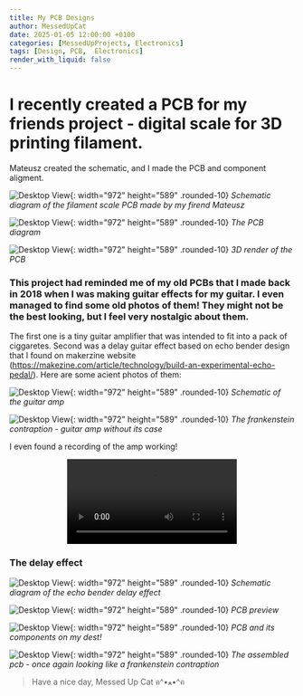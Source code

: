 ```yaml
---
title: My PCB Designs
author: MessedUpCat
date: 2025-01-05 12:00:00 +0100
categories: [MessedUpProjects, Electronics]
tags: [Design, PCB,  Electronics]
render_with_liquid: false
---
```


# I recently created a PCB for my friends project - digital scale for 3D printing filament. 
Mateusz created the schematic, and I made the PCB and component aligment. 


![Desktop View](/assets/2025-01-05-My-PCB-Designs/schemat_%20waga.png){: width="972" height="589" .rounded-10}
_Schematic diagram of the filament scale PCB made by my firend Mateusz_

![Desktop View](/assets/2025-01-05-My-PCB-Designs/PCB-waga.png){: width="972" height="589" .rounded-10}
_The PCB diagram_

![Desktop View](/assets/2025-01-05-My-PCB-Designs/PCB-waga-3d.png){: width="972" height="589" .rounded-10}
_3D render of the PCB_


### This project had reminded me of my old PCBs that I made back in 2018 when I was making guitar effects for my guitar. I even managed to find some old photos of them! They might not be the best looking, but I feel very nostalgic about them. 

The first one is a tiny guitar amplifier that was intended to fit into a pack of ciggaretes. Second was a delay guitar effect based on echo bender design that I found on makerzine website (https://makezine.com/article/technology/build-an-experimental-echo-pedal/). 
Here are some acient photos of them: 

![Desktop View](/assets/2025-01-05-My-PCB-Designs/Mini%20Guitar%20Amp.png){: width="972" height="589" .rounded-10}
_Schematic of the guitar amp_

![Desktop View](/assets/2025-01-05-My-PCB-Designs/min_Guitar_amp.jpg){: width="972" height="589" .rounded-10}
_The frankenstein contraption - guitar amp without its case_



I even found a recording of the amp working!

<center>
<video controls>
    <source src="Mini_amp_working.mov" type="video/mov">
</video>
</center>


### The delay effect
![Desktop View](/assets/2025-01-05-My-PCB-Designs/echo_bender-schemat.png){: width="972" height="589" .rounded-10}
_Schematic diagram of the echo bender delay effect_

![Desktop View](/assets/2025-01-05-My-PCB-Designs/Echo-benderPCB.png){: width="972" height="589" .rounded-10}
_PCB preview_

![Desktop View](/assets/2025-01-05-My-PCB-Designs/Echo_bender.jpg){: width="972" height="589" .rounded-10}
_PCB and its components on my dest!_

![Desktop View](/assets/2025-01-05-My-PCB-Designs/Echo_bender_assembled.jpg){: width="972" height="589" .rounded-10}
_The assembled pcb - once again looking like a frankenstein contraption_


> Have a nice day, Messed Up Cat ฅ^•ﻌ•^ฅ

